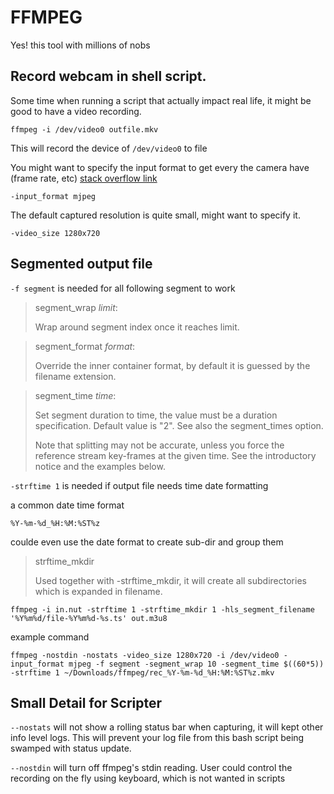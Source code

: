 # FFMPEG

Yes! this tool with millions of nobs

## Record webcam in shell script.

Some time when running a script that actually impact real life, it might be good to have a video recording.

```
ffmpeg -i /dev/video0 outfile.mkv
``` 

This will record the device of `/dev/video0` to file

You might want to specify the input format to get every the camera have (frame rate, etc)
[stack overflow link](https://stackoverflow.com/questions/47292785/recording-from-webcam-using-ffmpeg-at-high-framerate)

```
-input_format mjpeg
```

The default captured resolution is quite small, might want to specify it.

```
-video_size 1280x720
```

## Segmented output file 

`-f segment` is needed for all following segment to work

> segment_wrap *limit*:    
>
>    Wrap around segment index once it reaches limit.

> segment_format *format*: 
>
>    Override the inner container format, by default it is guessed by the filename extension.

> segment_time *time*:
>
>    Set segment duration to time, the value must be a duration specification. Default value is "2". See also the segment_times option.
>
>    Note that splitting may not be accurate, unless you force the reference stream key-frames at the given time. See the introductory notice and the examples below.

`-strftime 1` is needed if output file needs time date formatting

a common date time format
```
%Y-%m-%d_%H:%M:%ST%z
```

coulde even use the date format to create sub-dir and group them 

> strftime_mkdir
>
>   Used together with -strftime_mkdir, it will create all subdirectories which is expanded in filename.

```
ffmpeg -i in.nut -strftime 1 -strftime_mkdir 1 -hls_segment_filename '%Y%m%d/file-%Y%m%d-%s.ts' out.m3u8
```

example command 
```
ffmpeg -nostdin -nostats -video_size 1280x720 -i /dev/video0 -input_format mjpeg -f segment -segment_wrap 10 -segment_time $((60*5)) -strftime 1 ~/Downloads/ffmpeg/rec_%Y-%m-%d_%H:%M:%ST%z.mkv
```

## Small Detail for Scripter

`--nostats` will not show a rolling status bar when capturing, it will kept other info level logs. This will prevent your log file from this bash script being swamped with status update.

`--nostdin` will turn off ffmpeg's stdin reading. User could control the recording on the fly using keyboard, which is not wanted in scripts



